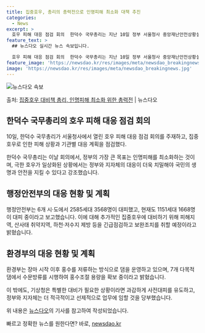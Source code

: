 ```yaml
---
title: 집중호우, 총리의 총력전으로 인명피해 최소화 대책 추진
categories:
  - News
excerpt: >
  호우 피해 대응 점검 회의  한덕수 국무총리는 지난 10일 정부 서울청사 중앙재난안전상황실 서울상황센터에서 …
feature_text: >
  ## 뉴스다오 실시간 뉴스 속보입니다.

  호우 피해 대응 점검 회의  한덕수 국무총리는 지난 10일 정부 서울청사 중앙재난안전상황실 서울상황센터에서 …
feature_image: 'https://newsdao.kr/res/images/meta/newsdao_breakingnews.jpg'
image: 'https://newsdao.kr/res/images/meta/newsdao_breakingnews.jpg'
---
```


![뉴스다오 속보](https://newsdao.kr/res/images/meta/newsdao_breakingnews.jpg)

<p>출처: <a href="https://newsdao.kr/4747" rel="dofollow">집중호우 대비책 총리, 인명피해 최소화 위한 총력전</a> | 뉴스다오</p>

<h2 data-ke-size="size26">한덕수 국무총리의 호우 피해 대응 점검 회의</h2>
10일, 한덕수 국무총리가 서울청사에서 열린 호우 피해 대응 점검 회의를 주재하고, 집중호우로 인한 피해 상황과 기관별 대응 계획을 점검했다.

<p data-ke-size="size16">한덕수 국무총리는 이날 회의에서, 정부의 가장 큰 목표는 인명피해를 최소화하는 것이며, 극한 호우가 일상화된 상황에서는 정부와 지자체의 대응이 더욱 치밀해야 국민의 생명과 안전을 지킬 수 있다고 강조했습니다.</p>

<h2 data-ke-size="size26">행정안전부의 대응 현황 및 계획</h2>
행정안전부는 6개 시·도에서 2585세대 3568명이 대피했고, 현재도 1151세대 1668명이 대피 중이라고 보고했습니다. 이에 대해 추가적인 집중호우에 대비하기 위해 피해지역, 산사태 취약지역, 하천·저수지 제방 등을 긴급점검하고 보완조치를 취할 예정이라고 밝혔습니다.

<h2 data-ke-size="size26">환경부의 대응 현황 및 계획</h2>
환경부는 장마 시작 이후 홍수를 저류하는 방식으로 댐을 운영하고 있으며, 7개 다목적댐에서 수문방류를 시행하여 홍수조절 용량을 확보 중이라고 밝혔습니다.

이 밖에도, 기상청은 특별한 대비가 필요한 상황이라면 과감하게 사전대피를 유도하고, 정부와 지자체는 더 적극적이고 선제적으로 업무에 임할 것을 당부했습니다.

위 내용은 <a href="https://newsdao.kr/4747">뉴스다오</a>의 기사를 참고하여 작성되었습니다. 

빠르고 정확한 뉴스를 원한다면? 바로, <a href="https://newsdao.kr" rel="dofollow">newsdao.kr</a>



